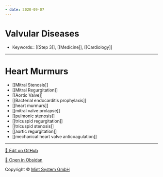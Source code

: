```yaml
---
- date: 2020-09-07
---
```


# Valvular Diseases

- Keywords:: [[Step 3]], [[Medicine]], [[Cardiology]]
---

# Heart Murmurs

- [[Mitral Stenosis]]
- [[Mitral Regurgitation]]
- [[Aortic Valve]]
- [[Bacterial endocarditis prophylaxis]]
- [[heart murmurs]]
- [[mitral valve prolapse]]
- [[pulmonic stenosis]]
- [[tricuspid regurgitation]]
- [[tricuspid stenosis]]
- [[aortic regurgitation]]
- [[mechanical heart valve anticoagulation]]


<hr>

[📝 Edit on GitHub](https://github.com/Mint-System/Knowledge/blob/master/Valvular%20Diseases.md)

[📂 Open in Obsidan](obsidian://open?vault=Knowledge%20Mint%20System&file=Valvular%20Diseases.md ':target=_self')

<footer>Copyright © <a href="https://www.mint-system.ch/">Mint System GmbH</a></footer>